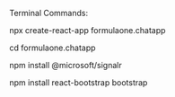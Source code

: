 Terminal Commands:

npx create-react-app formulaone.chatapp

cd formulaone.chatapp

npm install @microsoft/signalr

npm install react-bootstrap bootstrap